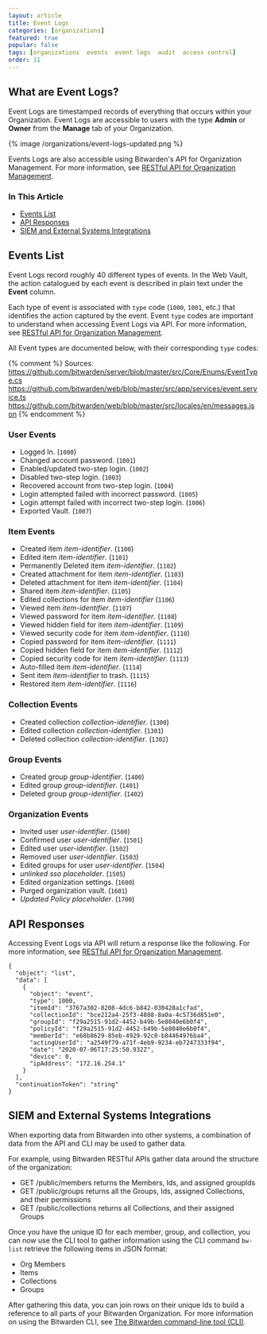 ```yaml
---
layout: article
title: Event Logs
categories: [organizations]
featured: true
popular: false
tags: [organizations  events  event logs  audit  access control]
order: 11
---
```


## What are Event Logs?

Event Logs are timestamped records of everything that occurs within your Organization. Event Logs are accessible to users with the type **Admin** or **Owner** from the **Manage** tab of your Organization.

{% image /organizations/event-logs-updated.png %}

Events Logs are also accessible using Bitwarden's API for Organization Management. For more information, see [RESTful API for Organization Management](https://bitwarden.com/help/article/public-api/).

### In This Article

- [Events List](#events-list)
- [API Responses](#API-responses)
- [SIEM and External Systems Integrations](#siem-and-external-systems-integrations)

## Events List

Event Logs record roughly 40 different types of events. In the Web Vault, the action catalogued by each event is described in plain text under the **Event** column.

Each type of event is associated with `type` code (`1000`, `1001`, etc.) that identifies the action captured by the event. Event `type` codes are important to understand when accessing Event Logs via API. For more information, see [RESTful API for Organization Management](https://bitwarden.com/help/article/public-api/).

All Event types are documented below, with their corresponding `type` codes:

{% comment %}
Sources:
https://github.com/bitwarden/server/blob/master/src/Core/Enums/EventType.cs
https://github.com/bitwarden/web/blob/master/src/app/services/event.service.ts
https://github.com/bitwarden/web/blob/master/src/locales/en/messages.json
{% endcomment %}

### User Events
- Logged In. (`1000`)
- Changed account password. (`1001`)
- Enabled/updated two-step login. (`1002`)
- Disabled two-step login. (`1003`)
- Recovered account from two-step login. (`1004`)
- Login attempted failed with incorrect password. (`1005`)
- Login attempt failed with incorrect two-step login. (`1006`)
- Exported Vault. (`1007`)

### Item Events
- Created item *item-identifier*. (`1100`)
- Edited item *item-identifier*. (`1101`)
- Permanently Deleted item *item-identifier*. (`1102`)
- Created attachment for item *item-identifier*. (`1103`)
- Deleted attachment for item *item-identifier*. (`1104`)
- Shared item *item-identifier*. (`1105`)
- Edited collections for item *item-identifier* (`1106`)
- Viewed item *item-identifier*. (`1107`)
- Viewed password for item *item-identifier*. (`1108`)
- Viewed hidden field for item *item-identifier*. (`1109`)
- Viewed security code for item *item-identifier*. (`1110`)
- Copied password for item *item-identifier*. (`1111`)
- Copied hidden field for item *item-identifier*. (`1112`)
- Copied security code for item *item-identifier*. (`1113`)
- Auto-filled item *item-identifier*. (`1114`)
- Sent item *item-identifier* to trash. (`1115`)
- Restored item *item-identifier*. (`1116`)

### Collection Events
- Created collection *collection-identifier*. (`1300`)
- Edited collection *collection-identifier*. (`1301`)
- Deleted collection *collection-identifier*. (`1302`)

### Group Events
- Created group *group-identifier*. (`1400`)
- Edited group *group-identifier*. (`1401`)
- Deleted group *group-identifier*. (`1402`)

### Organization Events
- Invited user *user-identifier*. (`1500`)
- Confirmed user *user-identifier*. (`1501`)
- Edited user *user-identifier*. (`1502`)
- Removed user *user-identifier*. (`1503`)
- Edited groups for user *user-identifier*. (`1504`)
- *unlinked sso placeholder*. (`1505`)
- Edited organization settings. (`1600`)
- Purged organization vault. (`1601`)
- *Updated Policy placeholder*. (`1700`)

## API Responses

Accessing Event Logs via API will return a response like the following. For more information, see [RESTful API for Organization Management](https://bitwarden.com/help/article/public-api/).

```
{
  "object": "list",
  "data": [
    {
      "object": "event",
      "type": 1000,
      "itemId": "3767a302-8208-4dc6-b842-030428a1cfad",
      "collectionId": "bce212a4-25f3-4888-8a0a-4c5736d851e0",
      "groupId": "f29a2515-91d2-4452-b49b-5e8040e6b0f4",
      "policyId": "f29a2515-91d2-4452-b49b-5e8040e6b0f4",
      "memberId": "e68b8629-85eb-4929-92c0-b84464976ba4",
      "actingUserId": "a2549f79-a71f-4eb9-9234-eb7247333f94",
      "date": "2020-07-06T17:25:50.932Z",
      "device": 0,
      "ipAddress": "172.16.254.1"
    }
  ],
  "continuationToken": "string"
}
```

## SIEM and External Systems Integrations

When exporting data from Bitwarden into other systems, a combination of data from the API and CLI may be used to gather data.

For example, using Bitwarden RESTful APIs gather data around the structure of the organization:

- GET /public/members returns the Members, Ids, and assigned groupIds
- GET /public/groups returns all the Groups, Ids, assigned Collections, and their permissions
- GET /public/collections returns all Collections, and their assigned Groups

Once you have the unique ID for each member, group, and collection, you can now use the CLI tool to gather  information using the CLI command ```bw-list``` retrieve the following items in JSON format:

- Org Members
- Items
- Collections
- Groups

After gathering this data, you can join rows on their unique Ids to build a reference to all parts of your Bitwarden Organization. For more information on using the Bitwarden CLI, see [The Bitwarden command-line tool (CLI)](https://bitwarden.com/help/article/cli/).

